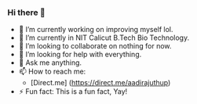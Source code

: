 ### Hi there 👋

- 🔭 I’m currently working on improving myself lol.
- 🌱 I’m currently in NIT Calicut B.Tech Bio Technology.
- 👯 I’m looking to collaborate on nothing for now.
- 🤔 I’m looking for help with everything.
- 💬 Ask me anything.
- 📫 How to reach me: 
    - [Direct.me] (https://direct.me/aadirajuthup)
- ⚡ Fun fact: This is a fun fact, Yay!
